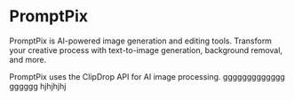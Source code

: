 # PromptPix 

PromptPix is AI-powered image generation and editing tools. Transform your creative process with text-to-image generation, background removal, and more.

PromptPix uses the ClipDrop API for AI image processing.
ggggggggggggg
gggggg
hjhjhjhj